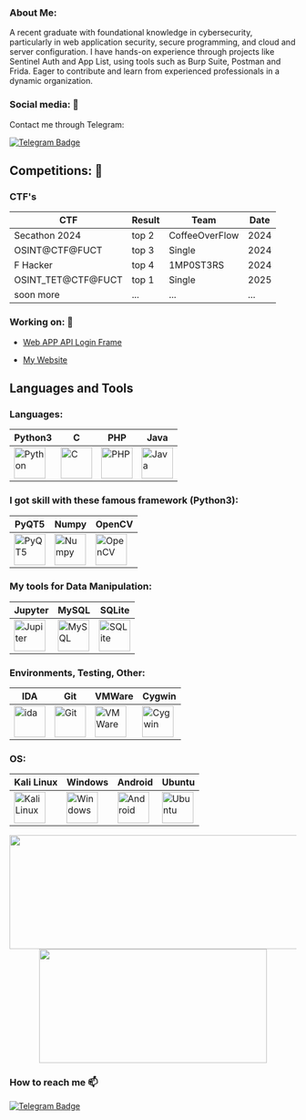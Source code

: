### About Me:    
A recent graduate with foundational knowledge in cybersecurity, particularly in web application security, secure programming, and cloud and server configuration. I have hands-on experience through projects like Sentinel Auth and App List, using tools such as Burp Suite, Postman and Frida. Eager to contribute and learn from experienced professionals in a dynamic organization.
    
  
### Social media: 📡    
Contact me through Telegram:

[![Telegram Badge](https://img.shields.io/badge/Telegram-blue?style=for-the-badge&logo=telegram&logoColor=white)](https://t.me/ImCapturer)

## Competitions: 🥇

### CTF's

| CTF | Result | Team | Date |
|-----|-----|-----|-----|
|Secathon 2024|top 2|CoffeeOverFlow|2024|
|OSINT@CTF@FUCT|top 3|Single|2024|
|F Hacker|top 4|1MP0ST3RS|2024|
|OSINT_TET@CTF@FUCT|top 1|Single|2025|
|soon more|...|...|...|



### Working on: 🚀

- [Web APP API Login Frame](https://github.com/h1ax/Admin-Dashboard-key/tree/main)

- [My Website](https://capturer.io.vn)


## Languages and Tools 
<div>

### Languages:
| Python3 | C | PHP | Java |
|----------|----------|----------|----------|
|  <img src="https://upload.wikimedia.org/wikipedia/commons/thumb/c/c3/Python-logo-notext.svg/172px-Python-logo-notext.svg.png?20220821155029" title="Python"  alt="Python" width="55" height="55"/> |  <img src="https://upload.wikimedia.org/wikipedia/commons/thumb/3/35/The_C_Programming_Language_logo.svg/477px-The_C_Programming_Language_logo.svg.png?20230112193555" title="C"  alt="C" width="55" height="55"/> |  <img src="https://upload.wikimedia.org/wikipedia/commons/thumb/2/27/PHP-logo.svg/1067px-PHP-logo.svg.png?20180502235434" title="PHP" alt="PHP" width="55" height="55"/> |   <img src="https://www.kindpng.com/picc/m/198-1984828_java-icon-transparent-hd-png-download.png" title="Java" alt="Java" width="55" height="55"/> | 

  

### I got skill with these famous framework (Python3):

| PyQT5 | Numpy | OpenCV |
|----------|----------|----------|
|  <img src="https://upload.wikimedia.org/wikipedia/commons/thumb/e/e6/Python_and_Qt.svg/246px-Python_and_Qt.svg.png?20100415095700" title="PyQT5"  alt="PyQT5" width="55" height="55"/>|  <img src="https://upload.wikimedia.org/wikipedia/commons/thumb/1/1a/NumPy_logo.svg/1163px-NumPy_logo.svg.png?20180829224903" title="Numpy" alt="Numpy" width="55" height="55"/>| <img src="https://upload.wikimedia.org/wikipedia/commons/thumb/3/32/OpenCV_Logo_with_text_svg_version.svg/730px-OpenCV_Logo_with_text_svg_version.svg.png?20130608172504" title="OpenCV" alt="OpenCV" width="55" height="55"/>|



### My tools for Data Manipulation:

| Jupyter | MySQL | SQLite |
|----------|----------|----------|
|<img src="https://upload.wikimedia.org/wikipedia/commons/thumb/3/38/Jupyter_logo.svg/66px-Jupyter_logo.svg.png?20190118024747" title="Jupiter" alt="Jupiter" width="55" height="55"/>|<img src="https://upload.wikimedia.org/wikipedia/commons/thumb/5/51/Mysql.svg/72px-Mysql.svg.png?20220908220050" title="MySQL" alt="MySQL" width="55" height="55"/>|<img src="https://upload.wikimedia.org/wikipedia/commons/thumb/c/cc/SQLite_Logo.svg/486px-SQLite_Logo.svg.png?20091020153041" title="SQLite" alt="SQLite" width="55" height="55"/>|



  
### Environments, Testing, Other:

| IDA | Git | VMWare | Cygwin |
|----------|----------|----------|----------|
|<img src="https://duckduckgo.com/i/234a71aa.jpg" title="ida" alt="ida" width="55" height="55"/>|<img src="https://upload.wikimedia.org/wikipedia/commons/thumb/3/3f/Git_icon.svg/146px-Git_icon.svg.png?20220905010122" title="Git" alt="Git" width="55" height="55"/>|<img src="https://upload.wikimedia.org/wikipedia/commons/9/9a/Vmware.svg" title="VMWare" alt="VMWare" width="55" height="55"/>|<img src="https://upload.wikimedia.org/wikipedia/commons/2/29/Cygwin_logo.svg" title="Cygwin" alt="Cygwin" width="55" height="55"/>|

### OS:

| Kali Linux | Windows | Android | Ubuntu |
|----------|----------|----------|----------|
| <img src="https://upload.wikimedia.org/wikipedia/commons/thumb/4/4b/Kali_Linux_2.0_wordmark.svg/197px-Kali_Linux_2.0_wordmark.svg.png?20160123181431" title="Kali Linux" alt="Kali Linux" width="55" height="55"/> | <img src="https://upload.wikimedia.org/wikipedia/commons/thumb/e/e2/Windows_logo_and_wordmark_-_2021.svg/1200px-Windows_logo_and_wordmark_-_2021.svg.png?20211017210008" title="Windows" alt="Windows" width="55" height="55"/> | <img src="https://upload.wikimedia.org/wikipedia/commons/thumb/d/d7/Android_robot.svg/767px-Android_robot.svg.png?20180121030125" title="Android" alt="Android" width="55" height="55"/> | <img src="https://duckduckgo.com/i/3a3dca1bba73e0f3.png" title="Ubuntu" alt="Ubuntu" width="55" height="55"/> |

</div>


<p align="center">
  <img width="600" height="200" src="https://github-readme-stats.vercel.app/api?username=h1ax&show_icons=true&theme=vision-friendly-dark">
  <img width="400" height="200" src="https://github-readme-stats.vercel.app/api/top-langs/?username=h1ax&size_weight=0.15&count_weight=0.5&layout=compact&theme=vision-friendly-dark">
</p>

### How to reach me :mailbox:
[![Telegram Badge](https://img.shields.io/badge/Telegram-blue?style=flat&logo=telegram&logoColor=white)](https://t.me/ImCapturer)
